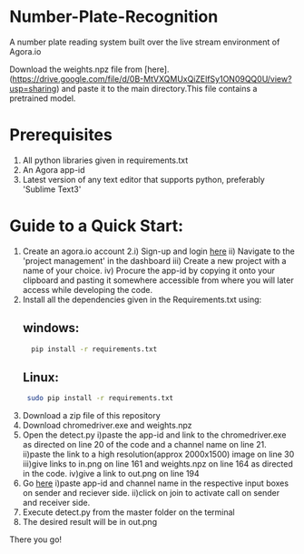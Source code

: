# Number-Plate-Recognition

A number plate reading system built over the live stream environment of Agora.io

Download the weights.npz file from [here].(https://drive.google.com/file/d/0B-MtVXQMUxQiZElfSy1ON09QQ0U/view?usp=sharing) and paste it to the main directory.This file contains a pretrained model. 

# Prerequisites
1. All python libraries given in requirements.txt
2. An Agora app-id 
3. Latest version of any text editor that supports python, preferably 'Sublime Text3'

# Guide to a Quick Start:
1. Create an agora.io account 
2.i) Sign-up and login [here](https://dashboard.agora.io)
  ii) Navigate to the 'project management' in the dashboard
  iii) Create a new project with a name of your choice.
  iv) Procure the app-id by copying it onto your clipboard and pasting it somewhere accessible from where you will later access while           developing the code.
3. Install all the dependencies given in the Requirements.txt using:
   ## windows:
   ```bash
     pip install -r requirements.txt
   ```
   ## Linux:
    ```bash
     sudo pip install -r requirements.txt
   ```
4. Download a zip file of this repository
5. Download chromedriver.exe and weights.npz
6. Open the detect.py
  i)paste the app-id and link to the chromedriver.exe as directed on line 20 of the code and a channel name on line 21.
  ii)paste the link to a high resolution(approx 2000x1500) image on line 30
  iii)give links to in.png on line 161 and weights.npz on line 164 as directed in the code.
  iv)give a link to out.png on line 194
7. Go [here](https://sidsharma27.github.io)
  i)paste app-id and channel name in the respective input boxes  on sender and reciever side.
  ii)click on join to activate call on sender and receiver side.
8. Execute detect.py from the master folder on the terminal 
9. The desired result will be in out.png

There you go!
 
    
    

